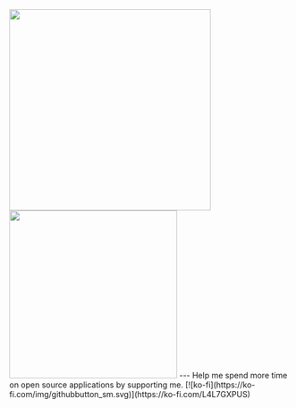 
<!--
**xavier-hernandez/xavier-hernandez** is a ✨ _special_ ✨ repository because its `README.md` (this file) appears on your GitHub profile.

Here are some ideas to get you started:

- 🔭 I’m currently working on ...
- 🌱 I’m currently learning ...
- 👯 I’m looking to collaborate on ...
- 🤔 I’m looking for help with ...
- 💬 Ask me about ...
- 📫 How to reach me: ...
- 😄 Pronouns: ...
- ⚡ Fun fact: ...
-->

<img src="https://github-readme-stats.vercel.app/api?username=xavier-hernandez&show_icons=true&theme=prussian&count_private=true" width="360" />
<img src="https://github-readme-stats.vercel.app/api/top-langs/?username=xavier-hernandez&show_icons=true&theme=prussian&exclude_repo=react-wordle&layout=compact&count_private=true" width="300" />
---
Help me spend more time on open source applications by supporting me.
[![ko-fi](https://ko-fi.com/img/githubbutton_sm.svg)](https://ko-fi.com/L4L7GXPUS)
